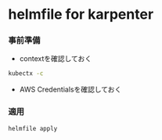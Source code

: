 helmfile for karpenter
===

### 事前準備

- contextを確認しておく

```sh
kubectx -c
```

- AWS Credentialsを確認しておく


### 適用

```sh
helmfile apply
```

